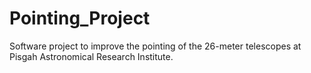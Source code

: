 # Pointing_Project
Software project to improve the pointing of the 26-meter telescopes at Pisgah Astronomical Research Institute.
